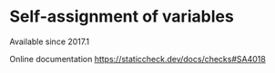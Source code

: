 # Self-assignment of variables

Available since
    2017.1

Online documentation
    https://staticcheck.dev/docs/checks#SA4018
